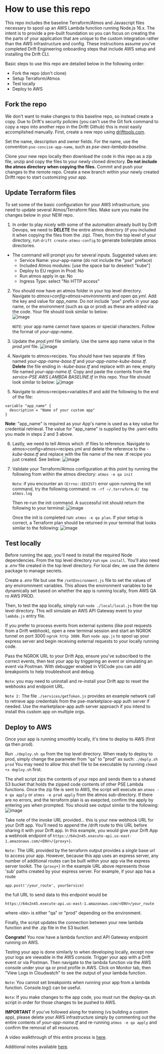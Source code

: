 # How to use this repo

This repo includes the baseline Terraform/Atmos and Javascript files necessary to spool up an AWS Lambda function running Node.js 16.x.  The intent is to provide a pre-built foundation so you can focus on creating the the parts of your application that are unique to the custom integration rather than the AWS infrastructure and config.  These instructions assume you've completed Drift Engineering onboarding steps that include AWS setup and installing the Drift CLI.

Basic steps to use this repo are detailed below in the following order:
- Fork the repo (don't clone)
- Setup Terraform/Atmos
- Test locally
- Deploy to AWS

## Fork the repo

We don't want to make changes to this baseline repo, so instead create a copy.  Due to Drift's security policies (you can't use the Git fork command to copy a repo into another repo in the Driftt Github) this is most easily accomplished manually.  First, create a new repo using [drifttools.com](https://drifttools.com/create/templates/default/empty-repository). 

Set the name, description and owner fields.  For the name, use the convention ```pse-concise-app-name```, such as _pse-aws-lambda-baseline_.

Clone your new repo locally then download the code in this repo as a zip file, unzip and copy the files to your newly cloned directory. **Do not include the atmos directory when copying the files.**  Commit and push your changes to the remote repo.  Create a new branch within your newly created Driftt repo to start customizing your app.

## Update Terraform files
To set some of the basic configuration for your AWS infrastructure, you need to update several Atmos/Terraform files.  Make sure you make the changes below in your NEW repo.

1. In order to play nicely with some of the automation already built by Drift Devops, we need to **DELETE** the entire atmos directory (if you included it when copying the files from the .zip).  Then, from the top level of your directory, run ```drift create-atmos-config``` to generate boilerplate atmos directories.

- The command will prompt you for several inputs.  Suggested values are:
  * Service Name: your-app-name (do not include the "pse" preface)
  * Included Atmos modules: [use the space bar to deselect "kube"]
  * Deploy to EU region in Prod: No
  * Run atmos apply in qa: No
  * Ingress Type: select "No HTTP access"

2. You should now have an atmos folder in your top level directory.  Navigate to *atmos>config>atmos>environments* and open *qa.yml*.  Add the key and value for *app_name*.  Do not include "pse" prefix in your app name, or the environment (such as qa or prod) as these are added via the code.  Your file should look similar to below:  
![image](https://user-images.githubusercontent.com/9735257/188014863-5485028a-3dbe-4482-a096-94e272c6c74d.png)

    `NOTE`: your app name cannot have spaces or special characters.  Follow the format of *your-app-name*. 
    
3. Update the *prod.yml* file similarly.  Use the same app name value in the *prod.yml* file.
![image](https://user-images.githubusercontent.com/9735257/188015108-a9e1904b-1897-42f1-89d6-feb4dbfd5e02.png)


4. Navigate to atmos>recipes.  You should have two separate .tf files named _your-app-name-base.tf_ and *your-app-name-kube-base.tf*.  **Delete** the file ending in *-kube-base.tf* and replace with an new, empty file named *your-app-name.tf*.  Copy and paste the contents from the *service-PSE AWS LAMBDA BASELINE.tf* in this repo.  Your file should look similar to below: 
![image](https://user-images.githubusercontent.com/9735257/188015461-a6fb652a-5101-4bb3-82b5-327c7f493d85.png)


5. Navigate to atmos>recipes>variables.tf and add the following to the end of the file: 
```
variable "app_name" {
  description = "Name of your custom app"
}
```
__Note__: "app_name" is required as your App's name is used as a key value for credential retrieval.  The value for "app_name" is supplied by the .yaml edits you made in steps 2 and 3 above.  

6. Lastly, we need to tell Atmos which .tf files to reference.  Navigate to atmos>config>atmos>recipes.yml and delete the reference to the *-kube-base.tf* and replace with the file name of the new .tf recipe you just created.  See below:
![image](https://user-images.githubusercontent.com/9735257/187780664-fd464b50-ed04-4b8e-a768-24b89cb5a1b5.png)

6. Validate your Terraform/Atmos configuration at this point by running the following from within the atmos directory:
```atmos -e qa init```

    `Note`: if you encounter an ```(Errno::EEXIST)``` error upon running the init command, try the following command:
```rm -rf ~/.terraform.d/ tmp atmos.log```

    Then re-run the init command.  A successful init should return the following to your terminal: 
    ![image](https://user-images.githubusercontent.com/9735257/187800197-f1f992cc-a284-4abc-996f-52c078e61520.png)

    Once the init is completed run: ```atmos -e qa plan```.  If your setup is correct, a Terraform plan should be returned in your terminal that looks similar to the following: 
    ![image](https://user-images.githubusercontent.com/9735257/187801765-8ce0d88e-1b85-48b3-9fb1-9f1eddfeacdd.png)
    

## Test locally
Before running the app, you'll need to install the required Node dependencies.  From the top level directory run ```npm install```. You'll also need a *.env* file created in the top level directory.  For local dev, we use the dotenv package to manage secrets.  

Create a *.env* file but use the `/setEnvironment.js` file to set the values of any enviromnment variables.  This allows the environment variables to be dynamically set based on whether the app is running locally, from AWS QA ro AWS PROD.

Then, to test the app locally, simply run ```node ./local/local.js``` from the top level directory.  This will simulate an AWS API Gateway event to your ```lambda.js``` entry file.  

If you prefer to process events from external systems (like post requests from a Drift webhook), open a new terminal session and start an NGROK tunnel on port 3000 ```ngrok http 3000```.  Run ```node app.js``` to spool up your express server and begin receiving external requests to your locally running code.

Pass the NGROK URL to your Drift App, ensure you've subscribed to the correct events, then test your app by triggering an event or simulating an event via Postman.  With debugger enabled in VSCode you can add breakpoints to help troubleshoot and debug.

`Note`: you may need to uninstall and re-install your Drift app to reset the webhooks and endpoint URL.

`Note 2:` The file `./services/getToken.js` provides an example network call to retrieve app credentials from the pse-marketplace-app auth server if needed.  Use the marketplace-app auth server approach if you intend to install this custom app on multiple orgs.

## Deploy to AWS
Once your app is running smoothly locally, it's time to deploy to AWS (first qa then prod).    

Run ```./deploy.sh qa``` from the top level directory.  When ready to deploy to prod, simply change the parameter from "qa" to "prod" as such: ```./deply.sh prod```  You may need to allow this shell file to be executable by running ```chmod +x deploy.sh``` first.

The shell script zips the contents of your repo and sends them to a shared S3 bucket that holds the zipped code contents of other PSE Lambda functions.  Once the zip file is sent to AWS, the script will execute an ```atmos -e qa apply``` or ```atmos -e prod apply```  from the atmos sub-directory.  If there are no errors, and the terraform plan is as exepcted, confirm the apply by entering *yes* when prompted.  You should see output similar to the following:
![image](https://user-images.githubusercontent.com/9735257/187807831-640ef723-0374-4ec8-8db4-db88e59377b6.png)

Take note of the invoke URL provided... this is your new webhook URL for your Drift app.  You'll need to append the /drift route to this URL before sharing it with your Drift app.  In this example, you would give your Drift App a webhook endpoint of ```https://64v2n45.execute-api.us-east-1.amazonaws.com/<ENV>/{proxy+}```.  

`Note:` The URL provided by the terraform output provides a _single_ base url to access your app.  However, because this app uses an express server, any number of additional routes can be built _within_ your app via the express server toolkit.  The `{proxy+}` in the example URL above represents those 'sub' paths created by your express server.  For example, if your app has a route 
```
app.post('/your_route', yourService)
```
 the full URL to send data to this endpoint would be 
 ```
 https://64v2n45.execute-api.us-east-1.amazonaws.com/<ENV>/your_route
 ```
  where `<ENV>` is either "qa" or "prod" depending on the environment.

Finally, the script updates the connection between your new lambda function and the .zip file in the S3 bucket.

**Congrats!**  You now have a lambda function and API Gateway endpoint running on AWS.

Testing your app is done similarly to when developing locally, except now your logs are viewable in the AWS console.  Trigger your app with a Drift event or via Postman.  Then navigate to the lambda function via the AWS console under your qa or prod profile in AWS.  Click on Monitor tab, then "View Logs in Cloudwatch" to see the output of your lambda function.  

`Note`: You cannot set breakpoints when running your app from a lambda function.  Console.log() can be useful.

`Note`: If you make changes to the app code, you must run the deploy-qa.sh script in order for those changes to be pushed to AWS. 

**IMPORTANT** If you've followed along for training (vs building a custom app), please delete your AWS infrastructure simply by commenting out the entire contents of *your-app-name.tf* and re-running ```atmos -e qa apply``` and confirm the removal of all resources.

A video walkthrough of this entire process is [here](https://video.drift.com/v/abqXCQCusGT/).

Additional notes available [here](https://docs.google.com/document/d/1uwxBAlfB2Y9hhc6sE7oX5uP-fQaUBun_BSh0Q008xYQ/edit).